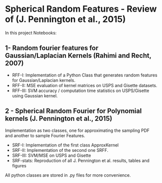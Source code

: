 # Spherical Random Features - Review of (J. Pennington et al., 2015)

In this project Notebooks: 

## 1- Random fourier features for Gaussian/Laplacian Kernels (Rahimi and Recht, 2007)
   - RFF-I: Implementation of a Python Class that generates random features for Gaussian/Laplacian kernels.
   - RFF-II: MSE evaluation of kernel matrices on USPS and Gisette datasets.
   - RFF-III: SVM accuracy / computation time statistics on USPS/Gisette using Gaussian kernel. 
   
## 2 - Spherical Random Fourier for Polynomial kernels (J. Pennington et al., 2015)
   Implementation as two classes, one for approximating the sampling PDF and another to sample Fourier Features.
   - SRF-I: Implementation of the first class ApproxKernel
   - SRF-II: Implementation of the second one SRFF.
   - SRF-III: SVM/MSE on USPS and Gisette
   - SRF-stats: Reproduction of all J. Pennington et al. results, tables and figures
   
All python classes are stored in .py files for more convenience. 


